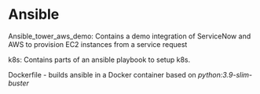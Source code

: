 # Ansible

Ansible_tower_aws_demo: Contains a demo integration of ServiceNow and AWS to provision EC2 instances from a service request

k8s: Contains parts of an ansible playbook to setup k8s.

Dockerfile - builds ansible in a Docker container based on *python:3.9-slim-buster*